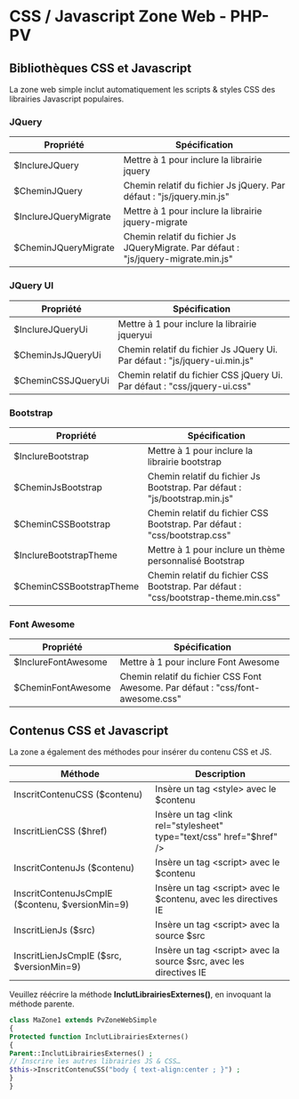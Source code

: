 # CSS / Javascript Zone Web - PHP-PV

## Bibliothèques CSS et Javascript

La zone web simple inclut automatiquement les scripts & styles CSS des librairies Javascript populaires.

### JQuery

Propriété | Spécification
------------- | -------------
$InclureJQuery | Mettre à 1 pour inclure la librairie jquery
$CheminJQuery | Chemin relatif du fichier Js jQuery. Par défaut : "js/jquery.min.js" 
$InclureJQueryMigrate | Mettre à 1 pour inclure la librairie jquery-migrate
$CheminJQueryMigrate | Chemin relatif du fichier Js JQueryMigrate. Par défaut : "js/jquery-migrate.min.js"

### JQuery UI

Propriété | Spécification
------------- | -------------
$InclureJQueryUi | Mettre à 1 pour inclure la librairie jqueryui
$CheminJsJQueryUi | Chemin relatif du fichier Js JQuery Ui. Par défaut : "js/jquery-ui.min.js"
$CheminCSSJQueryUi | Chemin relatif du fichier CSS jQuery Ui. Par défaut : "css/jquery-ui.css"

### Bootstrap

Propriété | Spécification
------------- | -------------
$InclureBootstrap | Mettre à 1 pour inclure la librairie bootstrap
$CheminJsBootstrap | Chemin relatif du fichier Js Bootstrap. Par défaut : "js/bootstrap.min.js"
$CheminCSSBootstrap | Chemin relatif du fichier CSS Bootstrap. Par défaut : "css/bootstrap.css"
$InclureBootstrapTheme | Mettre à 1 pour inclure un thème personnalisé Bootstrap
$CheminCSSBootstrapTheme | Chemin relatif du fichier CSS Bootstrap. Par défaut : "css/bootstrap-theme.min.css"

### Font Awesome

Propriété | Spécification
------------- | -------------
$InclureFontAwesome | Mettre à 1 pour inclure Font Awesome
$CheminFontAwesome | Chemin relatif du fichier CSS Font Awesome. Par défaut : "css/font-awesome.css"

## Contenus CSS et Javascript

La zone a également des méthodes pour insérer du contenu CSS et JS.

Méthode | Description
------------- | -------------
InscritContenuCSS ($contenu) | Insère un tag &lt;style&gt; avec le $contenu
InscritLienCSS ($href) | Insère un tag &lt;link rel="stylesheet" type="text/css" href="$href" /&gt;
InscritContenuJs ($contenu) | Insère un tag &lt;script&gt; avec le $contenu
InscritContenuJsCmpIE ($contenu, $versionMin=9) | Insère un tag &lt;script&gt; avec le $contenu, avec les directives IE
InscritLienJs ($src) | Insère un tag &lt;script&gt; avec la source $src
InscritLienJsCmpIE ($src, $versionMin=9) | Insère un tag &lt;script&gt; avec la source $src, avec les directives IE

Veuillez réécrire la méthode **InclutLibrairiesExternes()**, en invoquant la méthode parente.

```php
class MaZone1 extends PvZoneWebSimple
{
Protected function InclutLibrairiesExternes()
{
Parent::InclutLibrairiesExternes() ;
// Inscrire les autres librairies JS & CSS…
$this->InscritContenuCSS("body { text-align:center ; }") ;
} 
}
```
